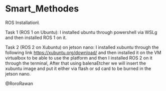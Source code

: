 # Smart_Methodes
  ROS Installation\
  
Task 1 (ROS 1 on Ubuntu): I installed ubuntu through powershell via WSLg and then installed ROS 1 on it. 

Task 2 (ROS 2 on Xubuntu) on jetson nano: I installed xubuntu through the following link https://xubuntu.org/download/ and then installed it on the VM virtualbox to be able to use the platform and then I installed ROS 2 on it through the terminal, After that using balenaEtcher we will insert the xubuntu image and put it either via flash or sd card to be burned in the jetson nano. 

@RoroRawan
